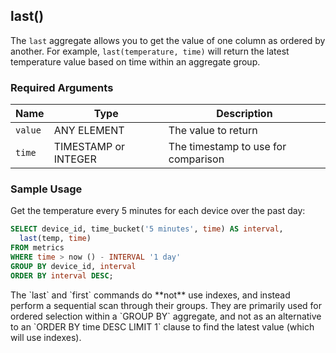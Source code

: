 ## last()

The `last` aggregate allows you to get the value of one column
as ordered by another. For example, `last(temperature, time)` will return the
latest temperature value based on time within an aggregate group.

### Required Arguments

|Name|Type|Description|
|---|---|---|
|`value`|ANY ELEMENT|The value to return|
|`time`|TIMESTAMP or INTEGER|The timestamp to use for comparison|

### Sample Usage

Get the temperature every 5 minutes for each device over the past day:
```sql
SELECT device_id, time_bucket('5 minutes', time) AS interval,
  last(temp, time)
FROM metrics
WHERE time > now () - INTERVAL '1 day'
GROUP BY device_id, interval
ORDER BY interval DESC;
```

<highlight type="warning">
 The `last` and `first` commands do **not** use indexes, and instead
 perform a sequential scan through their groups.  They are primarily used
 for ordered selection within a `GROUP BY` aggregate, and not as an
 alternative to an `ORDER BY time DESC LIMIT 1` clause to find the
 latest value (which will use indexes).
</highlight>
